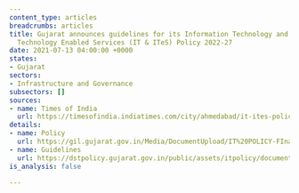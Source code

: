 ```yaml
---
content_type: articles
breadcrumbs: articles
title: Gujarat announces guidelines for its Information Technology and Information
  Technology Enabled Services (IT & ITeS) Policy 2022-27
date: 2021-07-13 04:00:00 +0000
states:
- Gujarat
sectors:
- Infrastructure and Governance
subsectors: []
sources:
- name: Times of India
  url: https://timesofindia.indiatimes.com/city/ahmedabad/it-ites-policy-guidelines-framed/articleshow/92712893.cms
details:
- name: Policy
  url: https://gil.gujarat.gov.in/Media/DocumentUpload/IT%20POLICY-FInal-2022.pdf
- name: Guidelines
  url: https://dstpolicy.gujarat.gov.in/public/assets/itpolicy/document/Implementation-Guidelines_IT_ITeS_Policy_2022-27.pdf
is_analysis: false

---
```

